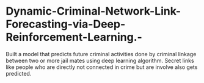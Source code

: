 # Dynamic-Criminal-Network-Link-Forecasting-via-Deep-Reinforcement-Learning.-
Built a model that predicts future criminal activities done by  criminal linkage between two or more jail mates using deep learning  algorithm. Secret links like people who are directly not connected in  crime but are involve also gets predicted.
